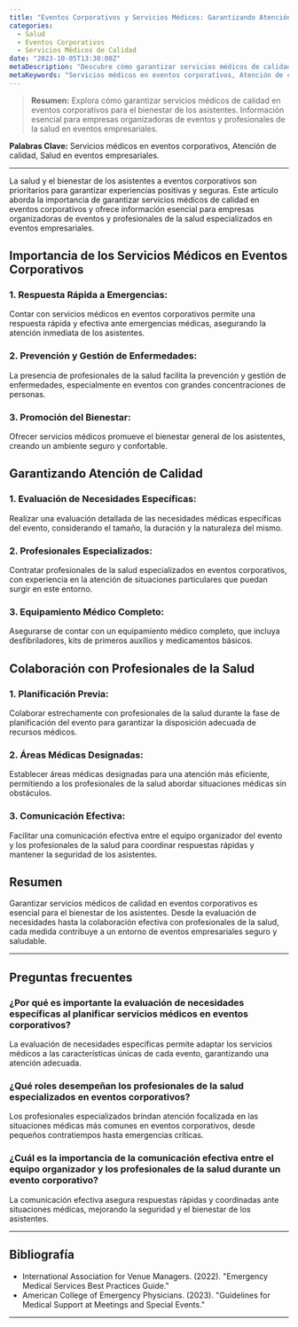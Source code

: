 ```yaml
---
title: "Eventos Corporativos y Servicios Médicos: Garantizando Atención de Calidad"
categories:
  - Salud
  - Eventos Corporativos
  - Servicios Médicos de Calidad
date: "2023-10-05T13:30:00Z"
metaDescription: "Descubre cómo garantizar servicios médicos de calidad en eventos corporativos para el bienestar de los asistentes. Información esencial para empresas organizadoras de eventos y profesionales de la salud en eventos empresariales."
metaKeywords: "Servicios médicos en eventos corporativos, Atención de calidad, Salud en eventos empresariales"
---
```


> **Resumen:** Explora cómo garantizar servicios médicos de calidad en eventos corporativos para el bienestar de los asistentes. Información esencial para empresas organizadoras de eventos y profesionales de la salud en eventos empresariales.

**Palabras Clave:** Servicios médicos en eventos corporativos, Atención de calidad, Salud en eventos empresariales.

---

La salud y el bienestar de los asistentes a eventos corporativos son prioritarios para garantizar experiencias positivas y seguras. Este artículo aborda la importancia de garantizar servicios médicos de calidad en eventos corporativos y ofrece información esencial para empresas organizadoras de eventos y profesionales de la salud especializados en eventos empresariales.

## Importancia de los Servicios Médicos en Eventos Corporativos

### 1. **Respuesta Rápida a Emergencias:**
Contar con servicios médicos en eventos corporativos permite una respuesta rápida y efectiva ante emergencias médicas, asegurando la atención inmediata de los asistentes.

### 2. **Prevención y Gestión de Enfermedades:**
La presencia de profesionales de la salud facilita la prevención y gestión de enfermedades, especialmente en eventos con grandes concentraciones de personas.

### 3. **Promoción del Bienestar:**
Ofrecer servicios médicos promueve el bienestar general de los asistentes, creando un ambiente seguro y confortable.

## Garantizando Atención de Calidad

### 1. **Evaluación de Necesidades Específicas:**
Realizar una evaluación detallada de las necesidades médicas específicas del evento, considerando el tamaño, la duración y la naturaleza del mismo.

### 2. **Profesionales Especializados:**
Contratar profesionales de la salud especializados en eventos corporativos, con experiencia en la atención de situaciones particulares que puedan surgir en este entorno.

### 3. **Equipamiento Médico Completo:**
Asegurarse de contar con un equipamiento médico completo, que incluya desfibriladores, kits de primeros auxilios y medicamentos básicos.

## Colaboración con Profesionales de la Salud

### 1. **Planificación Previa:**
Colaborar estrechamente con profesionales de la salud durante la fase de planificación del evento para garantizar la disposición adecuada de recursos médicos.

### 2. **Áreas Médicas Designadas:**
Establecer áreas médicas designadas para una atención más eficiente, permitiendo a los profesionales de la salud abordar situaciones médicas sin obstáculos.

### 3. **Comunicación Efectiva:**
Facilitar una comunicación efectiva entre el equipo organizador del evento y los profesionales de la salud para coordinar respuestas rápidas y mantener la seguridad de los asistentes.

## Resumen

Garantizar servicios médicos de calidad en eventos corporativos es esencial para el bienestar de los asistentes. Desde la evaluación de necesidades hasta la colaboración efectiva con profesionales de la salud, cada medida contribuye a un entorno de eventos empresariales seguro y saludable.

---

## Preguntas frecuentes

### ¿Por qué es importante la evaluación de necesidades específicas al planificar servicios médicos en eventos corporativos?
La evaluación de necesidades específicas permite adaptar los servicios médicos a las características únicas de cada evento, garantizando una atención adecuada.

### ¿Qué roles desempeñan los profesionales de la salud especializados en eventos corporativos?
Los profesionales especializados brindan atención focalizada en las situaciones médicas más comunes en eventos corporativos, desde pequeños contratiempos hasta emergencias críticas.

### ¿Cuál es la importancia de la comunicación efectiva entre el equipo organizador y los profesionales de la salud durante un evento corporativo?
La comunicación efectiva asegura respuestas rápidas y coordinadas ante situaciones médicas, mejorando la seguridad y el bienestar de los asistentes.

---

## Bibliografía

- International Association for Venue Managers. (2022). "Emergency Medical Services Best Practices Guide."
- American College of Emergency Physicians. (2023). "Guidelines for Medical Support at Meetings and Special Events."

---
